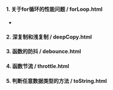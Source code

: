 #### 1. 关于for循环的性能问题 / forLoop.html
* 

#### 2. 深复制和浅复制 / deepCopy.html

#### 3. 函数的防抖 / debounce.html

#### 4. 函数节流 / throttle.html

#### 5. 判断任意数据类型的方法 / toString.html